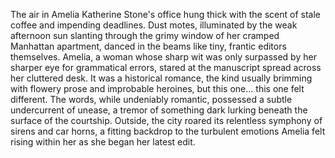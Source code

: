 The air in Amelia Katherine Stone's office hung thick with the scent of stale coffee and impending deadlines.  Dust motes, illuminated by the weak afternoon sun slanting through the grimy window of her cramped Manhattan apartment, danced in the beams like tiny, frantic editors themselves.  Amelia, a woman whose sharp wit was only surpassed by her sharper eye for grammatical errors, stared at the manuscript spread across her cluttered desk.  It was a historical romance, the kind usually brimming with flowery prose and improbable heroines, but this one… this one felt different.  The words, while undeniably romantic, possessed a subtle undercurrent of unease, a tremor of something dark lurking beneath the surface of the courtship.  Outside, the city roared its relentless symphony of sirens and car horns, a fitting backdrop to the turbulent emotions Amelia felt rising within her as she began her latest edit.
